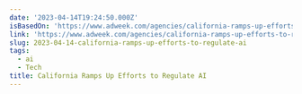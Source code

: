 ```yaml
---
date: '2023-04-14T19:24:50.000Z'
isBasedOn: 'https://www.adweek.com/agencies/california-ramps-up-efforts-to-regulate-ai/'
link: 'https://www.adweek.com/agencies/california-ramps-up-efforts-to-regulate-ai/'
slug: 2023-04-14-california-ramps-up-efforts-to-regulate-ai
tags:
  - ai
  - Tech
title: California Ramps Up Efforts to Regulate AI
---
```


